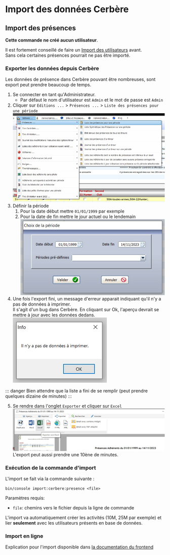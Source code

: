 <script setup>
import RoleLevelComponent from '../../../components/RoleLevelComponent.vue'
</script>

# Import des données Cerbère <RoleLevelComponent level="admin" />

## Import des présences <RoleLevelComponent level="admin" />

**Cette commande ne créé aucun utilisateur**.

Il est fortement conseillé de faire un [Import des utilisateurs](itac) avant.   
Sans cela certaines présences pourrait ne pas être importé.

### Exporter les données depuis Cerbère
Les données de présence dans Cerbère pouvant être nombreuses, sont export peut prendre beaucoup de temps.

1. Se connecter en tant qu'Administrateur.
    - Par défaut le nom d'utilisateur est `Admin` et le mot de passe est `Admin`
2. Cliquer sur `Editions ...` > `Présences ...` > `Liste des présences pour une période`   
   ![](images/import-donnees/cerbere-export-presence-01.jpg)
3. Définir la période
   1. Pour la date début mettre `01/01/1999` par exemple
   2. Pour la date de fin mettre le jour actuel ou le lendemain   
      ![](images/import-donnees/cerbere-export-presence-02.jpg)
4. Une fois l'export fini, un message d'erreur apparait indiquant qu'il n'y a pas de données à imprimer.  
  Il s'agit d'un bug dans Cerbère. En cliquant sur Ok, l'aperçu devrait se mettre à jour avec les données dedans.  
   ![](images/import-donnees/cerbere-export-presence-03.jpg)  
 
::: danger
   Bien attendre que la liste a fini de se remplir (peut prendre quelques dizaine de minutes)
:::

5. Se rendre dans l'onglet `Exporter` et cliquer sur `Excel`  
  ![](images/import-donnees/cerbere-export-presence-04.jpg)  
  L'export peut aussi prendre une 10ène de minutes.
 
### Exécution de la commande d'import
L'import se fait via la commande suivante :

```shell
bin/console import:cerbere:presence <file>
```

Paramètres requis:
- `file`: chemins vers le fichier depuis la ligne de commande

L'import va automatiquement créer les activités (10M, 25M par exemple) et lier **seulement** avec les utilisateurs présents en base de données.

### Import en ligne

Explication pour l'import disponible dans [la documentation du frontend](/frontend/docs/import/cerbère#import-depuis-le-site)
